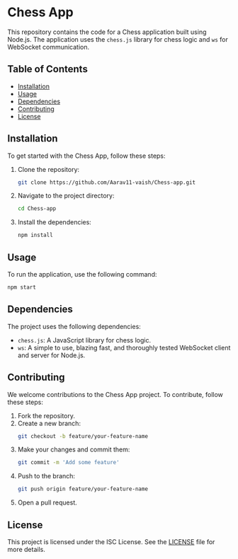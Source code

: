 # Chess App

This repository contains the code for a Chess application built using Node.js. The application uses the `chess.js` library for chess logic and `ws` for WebSocket communication.

## Table of Contents

- [Installation](#installation)
- [Usage](#usage)
- [Dependencies](#dependencies)
- [Contributing](#contributing)
- [License](#license)

## Installation

To get started with the Chess App, follow these steps:

1. Clone the repository:
    ```sh
    git clone https://github.com/Aarav11-vaish/Chess-app.git
    ```

2. Navigate to the project directory:
    ```sh
    cd Chess-app
    ```

3. Install the dependencies:
    ```sh
    npm install
    ```

## Usage

To run the application, use the following command:
```sh
npm start
```

## Dependencies

The project uses the following dependencies:

- `chess.js`: A JavaScript library for chess logic.
- `ws`: A simple to use, blazing fast, and thoroughly tested WebSocket client and server for Node.js.

## Contributing

We welcome contributions to the Chess App project. To contribute, follow these steps:

1. Fork the repository.
2. Create a new branch:
    ```sh
    git checkout -b feature/your-feature-name
    ```
3. Make your changes and commit them:
    ```sh
    git commit -m 'Add some feature'
    ```
4. Push to the branch:
    ```sh
    git push origin feature/your-feature-name
    ```
5. Open a pull request.

## License

This project is licensed under the ISC License. See the [LICENSE](LICENSE) file for more details.
